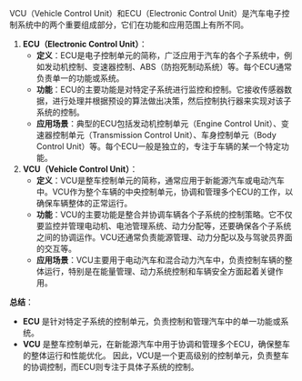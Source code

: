 VCU（Vehicle Control Unit）和ECU（Electronic Control Unit）是汽车电子控制系统中的两个重要组成部分，它们在功能和应用范围上有所不同。
1. **ECU（Electronic Control Unit）**：
    - **定义**：ECU是电子控制单元的简称，广泛应用于汽车的各个子系统中，例如发动机控制、变速器控制、ABS（防抱死制动系统）等。每个ECU通常负责单一的功能或系统。
    - **功能**：ECU的主要功能是对特定子系统进行监控和控制。它接收传感器数据，进行处理并根据预设的算法做出决策，然后控制执行器来实现对该子系统的控制。
    - **应用场景**：典型的ECU包括发动机控制单元（Engine Control Unit）、变速器控制单元（Transmission Control Unit）、车身控制单元（Body Control Unit）等。每个ECU一般是独立的，专注于车辆的某一个特定功能。
2. **VCU（Vehicle Control Unit）**：
    - **定义**：VCU是整车控制单元的简称，通常应用于新能源汽车或电动汽车中。VCU作为整个车辆的中央控制单元，协调和管理多个ECU的工作，以确保车辆整体的正常运行。
    - **功能**：VCU的主要功能是整合并协调车辆各个子系统的控制策略。它不仅要监控并管理电动机、电池管理系统、动力分配等，还要确保各个子系统之间的协调运作。VCU还通常负责能源管理、动力分配以及与驾驶员界面的交互等。
    - **应用场景**：VCU主要用于电动汽车和混合动力汽车中，负责控制车辆的整体运行，特别是在能量管理、动力系统控制和车辆安全方面起着关键作用。


**总结**：
- **ECU** 是针对特定子系统的控制单元，负责控制和管理汽车中的单一功能或系统。
- **VCU** 是整车控制单元，在新能源汽车中用于协调和管理多个ECU，确保整车的整体运行和性能优化。
因此，VCU是一个更高级别的控制单元，负责整车的协调控制，而ECU则专注于具体子系统的控制。